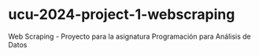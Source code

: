 # ucu-2024-project-1-webscraping
Web Scraping - Proyecto para la asignatura Programación para Análisis de Datos
